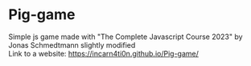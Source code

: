 # Pig-game
Simple js game made with "The Complete Javascript Course 2023" by Jonas Schmedtmann slightly modified </br>
Link to a website: https://incarn4ti0n.github.io/Pig-game/
